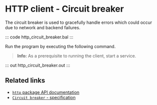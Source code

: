 # HTTP client - Circuit breaker

The circuit breaker is used to gracefully handle errors which could occur due to network and backend failures.

::: code http_circuit_breaker.bal :::

Run the program by executing the following command.

>**Info:** As a prerequisite to running the client, start a service.

::: out http_circuit_breaker.out :::

## Related links
- [`http` package API documentation](https://lib.ballerina.io/ballerina/http/latest/)
- [`Circuit breaker` - specification](https://ballerina.io/spec/http/#2415-circuit-breaker)
